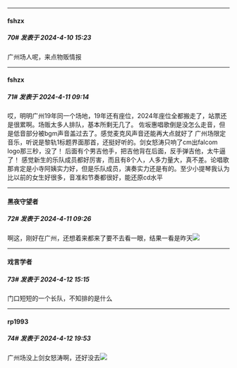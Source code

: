 ﻿
*****

####  fshzx  
##### 70#       发表于 2024-4-10 15:23

广州场人呢，来点物贩情报


*****

####  fshzx  
##### 71#       发表于 2024-4-11 09:14

哎，明明广州19年同一个场地，19年还有座位，2024年座位全都搬走了，站票还是很累啊。场贩太多人排队，基本所剩无几了。
佐坂惠唱歌倒是没怎么走音，但是低音部分被bgm声音盖过去了。感觉麦克风声音还能再大点就好了
广州场限定音乐，听说是黎轨1标题界面那首，还挺好听的。剑女怒涛只响了cm出falcom logo那三秒，没了！
后面有个男吉他手，把吉他背在后面，反手弹吉他，太牛逼了！
感觉新生的乐队成员都好厉害，而且有8个人，人多力量大，真不差。论唱歌那肯定是小寺阿姨实力好，但是乐队成员，演奏实力还是有的。至少小提琴我认为比以前的女生好很多，音准和节奏都很好，能还原cd水平


*****

####  黑夜守望者  
##### 72#       发表于 2024-4-11 09:26

啊这，刚好在广州，还想着来都来了要不去看一眼，结果一看是昨天<img src="https://static.saraba1st.com/image/smiley/face2017/165.png" referrerpolicy="no-referrer">


*****

####  戏言学者  
##### 73#       发表于 2024-4-12 15:15

门口短短的一个长队，不知排的是什么


*****

####  rp1993  
##### 74#       发表于 2024-4-12 19:53

广州场没上剑女怒涛啊，还好没去<img src="https://static.saraba1st.com/image/smiley/face2017/067.png" referrerpolicy="no-referrer">

